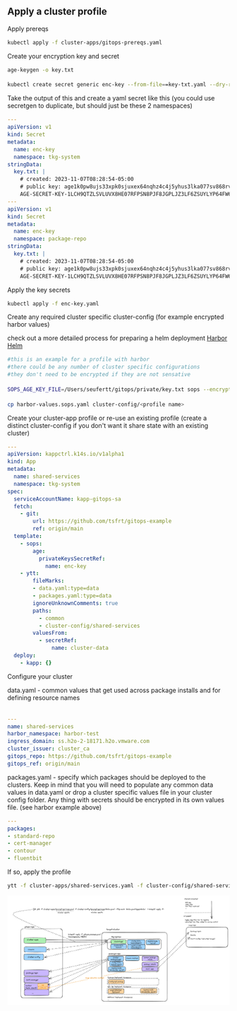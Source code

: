 ## Apply a cluster profile


Apply prereqs

```bash
kubectl apply -f cluster-apps/gitops-prereqs.yaml
```
Create your encryption key and secret

```bash
age-keygen -o key.txt

kubectl create secret generic enc-key --from-file==key-txt.yaml --dry-run=client -o yaml > enc-key.yaml
```

Take the output of this and create a yaml secret like this (you could use secretgen to duplicate, but should just be these 2 namespaces)

```yaml
---
apiVersion: v1
kind: Secret
metadata:
  name: enc-key
  namespace: tkg-system
stringData:
  key.txt: |
    # created: 2023-11-07T08:28:54-05:00
    # public key: age1k0pw8ujs33xpk0sjuxex64nqhz4c4j5yhus3lka077sv868rv4qq4upsu4
    AGE-SECRET-KEY-1LCH9QTZLSVLUVX8HE07RFPSN8PJF8JGPLJZ3LF6ZSUYLYP64FW6QMM5D0Q
---
apiVersion: v1
kind: Secret
metadata:
  name: enc-key
  namespace: package-repo
stringData:
  key.txt: |
    # created: 2023-11-07T08:28:54-05:00
    # public key: age1k0pw8ujs33xpk0sjuxex64nqhz4c4j5yhus3lka077sv868rv4qq4upsu4
    AGE-SECRET-KEY-1LCH9QTZLSVLUVX8HE07RFPSN8PJF8JGPLJZ3LF6ZSUYLYP64FW6QMM5D0Q
```

Apply the key secrets

```bash
kubectl apply -f enc-key.yaml
```

Create any required cluster specific cluster-config (for example encrypted harbor values)

check out a more detailed process for preparing a helm deployment [Harbor Helm](https://github.com/tsfrt/gitops-example/blob/main/harbor/README.md)

```bash
#this is an example for a profile with harbor
#there could be any number of cluster specific configurations 
#they don't need to be encrypted if they are not sensative

SOPS_AGE_KEY_FILE=/Users/seufertt/gitops/private/key.txt sops --encrypt --age <pub key>  harbor-values.yaml > harbor-values.sops.yaml

cp harbor-values.sops.yaml cluster-config/<profile name>
```

Create your cluster-app profile or re-use an existing profile (create a distinct cluster-config if you don't want it share state with an existing cluster)

```yaml
---
apiVersion: kappctrl.k14s.io/v1alpha1
kind: App
metadata:
  name: shared-services
  namespace: tkg-system
spec:
  serviceAccountName: kapp-gitops-sa
  fetch:
    - git:
        url: https://github.com/tsfrt/gitops-example
        ref: origin/main
  template:
    - sops:
        age:
          privateKeysSecretRef:
            name: enc-key
    - ytt:
        fileMarks:
        - data.yaml:type=data
        - packages.yaml:type=data
        ignoreUnknownComments: true
        paths:
          - common
          - cluster-config/shared-services 
        valuesFrom:
          - secretRef:
              name: cluster-data
  deploy:
    - kapp: {}

```

Configure your cluster

data.yaml - common values that get used across package installs and for defining resource names

```yaml

---
name: shared-services
harbor_namespace: harbor-test
ingress_domain: ss.h2o-2-18171.h2o.vmware.com
cluster_issuer: cluster_ca
gitops_repo: https://github.com/tsfrt/gitops-example
gitops_ref: origin/main

```

packages.yaml - specify which packages should be deployed to the clusters.  Keep in mind that you will need to populate any common data values in data.yaml or 
drop a cluster specific values file in your cluster config folder.  Any thing with secrets should be encrypted in its own values file. (see harbor example above)

```yaml
---
packages:
- standard-repo
- cert-manager
- contour
- fluentbit
```

If so, apply the profile

```bash
ytt -f cluster-apps/shared-services.yaml -f cluster-config/shared-services/data.yaml --file-mark 'data.yaml:type=data'  | kubectl apply -f-
```

![gitops-flow](docs/gitops-flow.png)